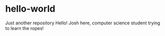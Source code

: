 # hello-world
Just another repository
Hello! 
Josh here, computer science student trying to learn the ropes!
